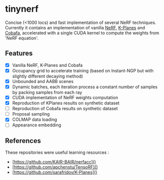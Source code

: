 # tinynerf

Concise (<1000 locs) and fast implementation of several NeRF techniques. Currently it contains an implementation of vanilla [NeRF](https://arxiv.org/abs/2003.08934), [K-Planes](https://arxiv.org/abs/2301.10241) and [Cobafa](https://arxiv.org/abs/2302.01226), accelerated with a single CUDA kernel to compute the weights from 'NeRF equation'.

[](https://user-images.githubusercontent.com/53355258/227556618-2e01b870-4191-4323-b254-c13c01c428db.mp4)

## Features

- [x] Vanilla NeRF, K-Planes and Cobafa
- [x] Occupancy grid to accelerate training (based on Instant-NGP but with slightly different decaying method)
- [x] Unbounded and AABB scenes
- [x] Dynamic batches, each iteration process a constant number of samples by packing samples from each ray
- [x] CUDA implementation of NeRF weights computation
- [x] Reproduction of KPlanes results on synthetic dataset
- [ ] Reproduction of Cobafa results on synthetic dataset
- [ ] Proposal sampling
- [x] COLMAP data loading
- [ ] Appearance embedding

## References

These repositories were useful learning resources :
- [https://github.com/KAIR-BAIR/nerfacc]()
- [https://github.com/apchenstu/TensoRF]()
- [https://github.com/sarafridov/K-Planes]()
